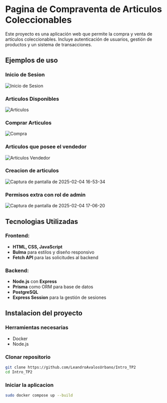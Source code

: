 # Pagina de Compraventa de Articulos Coleccionables

Este proyecto es una aplicación web que permite la compra y venta de artículos coleccionables. Incluye autenticación de usuarios, gestión de productos y un sistema de transacciones.

## Ejemplos de uso
### Inicio de Sesion
![Inicio de Sesion](https://github.com/user-attachments/assets/a22be588-6543-426a-a764-9f1bb2bc0a97)

### Articulos Disponibles
![Articulos](https://github.com/user-attachments/assets/b322f9fd-ce0c-4ff5-bcfc-84bd701016bc)

### Comprar Articulos
![Compra](https://github.com/user-attachments/assets/39f7f083-9c2e-4bd6-9633-b542a0d037f0)

### Articulos que posee el vendedor
![Articulos Vendedor](https://github.com/user-attachments/assets/c523ddfc-f50e-4403-b81c-bc105f4a3643)

### Creacion de articulos
![Captura de pantalla de 2025-02-04 16-53-34](https://github.com/user-attachments/assets/04085cfd-9bb1-4f15-8582-e5abdc57e3e0)

### Permisos extra con rol de admin
![Captura de pantalla de 2025-02-04 17-06-20](https://github.com/user-attachments/assets/9153cc11-2c28-4c47-beca-5494804c735f)


## Tecnologias Utilizadas

### Frontend:
- **HTML, CSS, JavaScript**
- **Bulma** para estilos y diseño responsivo
- **Fetch API** para las solicitudes al backend

### Backend:
- **Node.js** con **Express**
- **Prisma** como ORM para base de datos
- **PostgreSQL**
- **Express Session** para la gestión de sesiones

## Instalacion del proyecto

### Herramientas necesarias
- Docker
- Node.js

### Clonar repositorio
```bash
git clone https://github.com/LeandroAvalosUrbano/Intro_TP2
cd Intro_TP2
```

### Iniciar la aplicacion
```bash
sudo docker compose up --build
```
